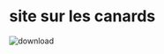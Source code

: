 
# site sur les canards
![download](https://user-images.githubusercontent.com/127944064/230918533-7870815c-16ac-4d47-94fa-268d803ed99b.jpg)
>

